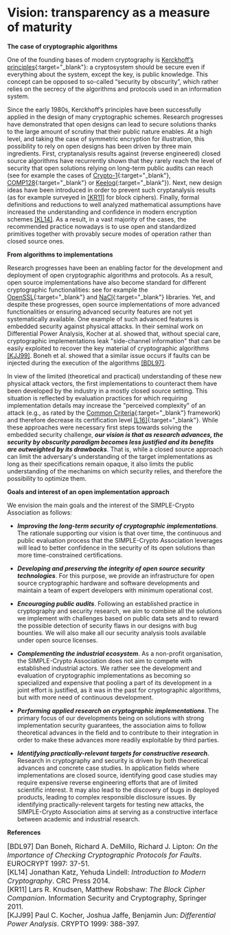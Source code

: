 # Vision: transparency as a measure of maturity

**The case of cryptographic algorithms**

One of the founding bases of modern cryptography is [Kerckhoff’s principles](https://en.wikipedia.org/wiki/Kerckhoffs_principle){:target="_blank"}: 
a cryptosystem should be secure even if everything about the system, except the key, 
is public knowledge. This concept can be opposed to so-called “security by obscurity”, 
which rather relies on the secrecy of the algorithms and protocols used
in an information system.

Since the early 1980s, Kerckhoff’s principles have been successfully
applied in the design of many cryptographic schemes. Research progresses have demonstrated that 
open designs can lead to secure solutions thanks to the large amount of scrutiny
that their public nature enables.
At a high level, and taking the case of symmetric encryption for illustration, 
this possibility to rely on open designs has been driven by three main ingredients.
First, cryptanalysis results against (reverse engineered) closed source algorithms
have recurrently shown that they rarely reach the level of security that open 
solutions relying on long-term public audits can reach (see for example the cases of
[Crypto-1](https://en.wikipedia.org/wiki/Crypto-1){:target="_blank"}, [COMP128](https://en.wikipedia.org/wiki/COMP128){:target="_blank"} 
or [Keeloq](https://en.wikipedia.org/wiki/KeeLoq){:target="_blank"}).
Next, new design ideas have been introduced in order to prevent such cryptanalysis results (as for example
surveyed in [\[KR11\]](#KR11) for block ciphers). Finally, 
formal definitions and reductions to well analyzed mathematical assumptions have increased the 
understanding and confidence in modern encryption schemes [\[KL14\]](#KL14). As a result, in a vast 
majority of the cases, the recommended practice nowadays is to use open and standardized 
primitives together with provably secure modes of operation rather than closed source ones. 

**From algorithms to implementations**

Research progresses have been an enabling factor for the development and deployment of open cryptographic 
algorithms and protocols. As a result, open source implementations have also become standard for 
different cryptographic functionalities: see for example the [OpenSSL](https://en.wikipedia.org/wiki/OpenSSL){:target="_blank"} 
and [NaCl](https://en.wikipedia.org/wiki/NaCl_(software)){:target="_blank"} libraries.
Yet, and despite these progresses, open source implementations of more advanced functionalities
or ensuring advanced security features are not yet systematically available.
One example of such advanced features is embedded security against physical attacks. 
In their seminal work on Differential Power Analysis, Kocher at al. showed that, without special care, cryptographic implementations 
leak "side-channel information" that can be easily exploited to recover the key material of 
cryptographic algorithms [\[KJJ99\]](#KJJ99). Boneh et al. showed that a similar issue occurs 
if faults can be injected during the execution of the algorithms [\[BDL97\]](#BDL97). 

In view of the limited (theoretical and practical) understanding of these new physical attack 
vectors, the first implementations to counteract them have been developed by the industry in a 
mostly closed source setting. This situation is reflected by evaluation practices 
for which requiring implementation details may increase the "perceived complexity" of an
attack (e.g., as rated by the [Common Criteria](https://www.commoncriteriaportal.org/){:target="_blank"} framework) 
and therefore decrease its certification 
level [\[L16\]](/pdfs/Lomne_16.pdf){:target="_blank"}.
While these approaches were necessary first steps towards solving
the embedded security challenge, <strong><em>our vision is that as research advances, the security 
by obscurity paradigm becomes less justified and its benefits are outweighted by its drawbacks</em></strong>. 
That is, while a closed source approach can limit the adversary's understanding of the target
implementations as long as their specifications remain opaque, it also limits the public
understanding of the mechanims on which security relies, and therefore the possibility to optimize them.

**Goals and interest of an open implementation approach**

We envision the main goals and the interest of the SIMPLE-Crypto Association as follows:

* <strong><em>Improving the long-term security of cryptographic implementations</em></strong>. The rationale 
supporting our vision is that over time, the continuous and public evaluation process that the SIMPLE-Crypto
Association leverages will lead to better confidence in the security of its open 
solutions than more time-constrained certifications.

* <strong><em>Developing and preserving the integrity of open source security technologies</em></strong>. For this purpose, we 
provide an infrastructure for open source cryptographic hardware and software 
developments and maintain a team of expert developers with minimum operational cost.

* <strong><em>Encouraging public audits</em></strong>. Following an established practice in cryptography and
security research, we aim to combine all the solutions we implement with challenges based on public data sets and to reward the 
possible detection of security flaws in our designs with bug bounties. We will also make all our security analysis
tools available under open source licenses.

* <strong><em>Complementing the industrial ecosystem</em></strong>. As a non-profit organisation, 
the SIMPLE-Crypto Association does not aim to compete with established industrial actors. 
We rather see the development and evaluation of cryptographic implementations as becoming 
so specialized and expensive that pooling a part of its development in a joint effort
is justified, as it was in the past for cryptographic algorithms, but with more need of continuous 
development. 

* <strong><em>Performing applied research on cryptographic implementations</em></strong>. The primary focus of our developments
being on solutions with strong implementation security guarantees, the association aims to follow theoretical
advances in the field and to contribute to their integration in order to make these advances more readily
exploitable by third parties.

* <strong><em>Identifying practically-relevant targets for constructive research.</em></strong>
Research in cryptography and security is driven by both theoretical advances and concrete case studies.
In application fields where implementations are closed source,
identifying good case studies may require expensive reverse engineering efforts that are 
of limited scientific interest. It may also lead to the discovery of bugs in deployed products,
leading to complex responsible disclosure issues. By identifying practically-relevent
targets for testing new attacks, the SIMPLE-Crypto Association aims at serving as a
constructive interface between academic and industrial research.

**References**

<font size="3">
<a name="BDL97">[BDL97]</a> Dan Boneh, Richard A. DeMillo, Richard J. Lipton: <em>On the Importance of Checking Cryptographic Protocols for Faults</em>. EUROCRYPT 1997: 37-51.<br>
<a name="KL14">[KL14]</a> Jonathan Katz, Yehuda Lindell: <em>Introduction to Modern Cryptography</em>. CRC Press 2014.<br>
<a name="KR11">[KR11]</a> Lars R. Knudsen, Matthew Robshaw: <em>The Block Cipher Companion</em>. Information Security and Cryptography, Springer 2011.<br>
<a name="KJJ99">[KJJ99]</a> Paul C. Kocher, Joshua Jaffe, Benjamin Jun: <em>Differential Power Analysis</em>. CRYPTO 1999: 388-397.
</font>